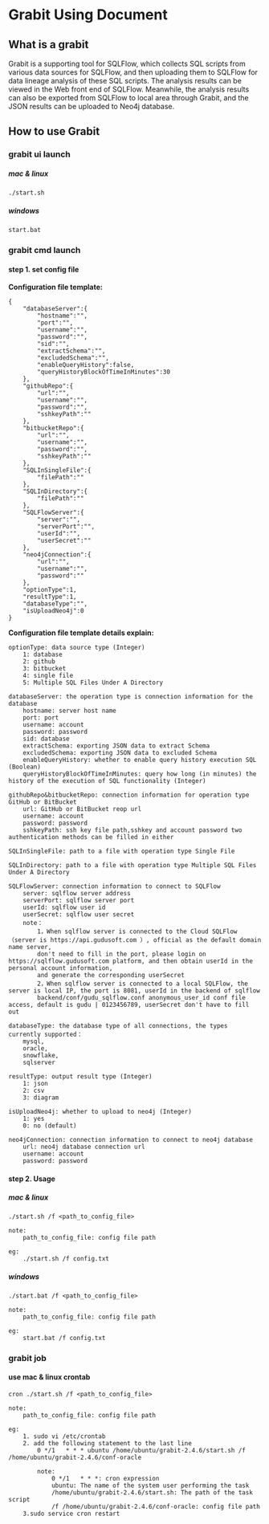 # Grabit Using Document

## What is a grabit
Grabit is a supporting tool for SQLFlow, which collects SQL scripts from various data sources for SQLFlow, and then uploading them to SQLFlow for data lineage analysis of these SQL scripts. The analysis results can be viewed in the Web front end of SQLFlow. Meanwhile, the analysis results can also be exported from SQLFlow to local area through Grabit, and the JSON results can be uploaded to Neo4j database.

## How to use Grabit
### grabit ui launch
##### mac & linux
`
./start.sh
`
##### windows
`
start.bat
`
### grabit cmd launch
#### step 1. set config file

**Configuration file template:** 
````
{
    "databaseServer":{
        "hostname":"",
        "port":"",
        "username":"",
        "password":"",
        "sid":"",
        "extractSchema":"",
        "excludedSchema":"",
        "enableQueryHistory":false,
        "queryHistoryBlockOfTimeInMinutes":30
    },
    "githubRepo":{
        "url":"",
        "username":"",
        "password":"",
        "sshkeyPath":""
    },
    "bitbucketRepo":{
        "url":"",
        "username":"",
        "password":"",
        "sshkeyPath":""
    },
    "SQLInSingleFile":{
        "filePath":""
    },
    "SQLInDirectory":{
        "filePath":""
    },
    "SQLFlowServer":{
        "server":"",
        "serverPort":"",
        "userId":"",
        "userSecret":""
    },
    "neo4jConnection":{
        "url":"",
        "username":"",
        "password":""
    },
    "optionType":1,
    "resultType":1,
    "databaseType":"",
    "isUploadNeo4j":0
}
````

**Configuration file template details explain:** 
````
optionType: data source type (Integer)
    1: database 
    2: github 
    3: bitbucket 
    4: single file 
    5: Multiple SQL Files Under A Directory

databaseServer: the operation type is connection information for the database
    hostname: server host name
    port: port
    username: account
    password: password
    sid: database
    extractSchema: exporting JSON data to extract Schema
    excludedSchema: exporting JSON data to excluded Schema
    enableQueryHistory: whether to enable query history execution SQL (Boolean)
    queryHistoryBlockOfTimeInMinutes: query how long (in minutes) the history of the execution of SQL functionality (Integer)

githubRepo&bitbucketRepo: connection information for operation type GitHub or BitBucket
    url: GitHub or BitBucket reop url
    username: account
    password: password
    sshkeyPath: ssh key file path,sshkey and account password two authentication methods can be filled in either

SQLInSingleFile: path to a file with operation type Single File

SQLInDirectory: path to a file with operation type Multiple SQL Files Under A Directory

SQLFlowServer: connection information to connect to SQLFlow
    server: sqlflow server address
    serverPort: sqlflow server port
    userId: sqlflow user id
    userSecret: sqlflow user secret
    note：
        1，When sqlflow server is connected to the Cloud SQLFlow（server is https://api.gudusoft.com ）, official as the default domain name server, 
        don't need to fill in the port, please login on https://sqlflow.gudusoft.com platform, and then obtain userId in the personal account information, 
        and generate the corresponding userSecret
        2，When sqlflow server is connected to a local SQLFlow, the server is local IP, the port is 8081, userId in the backend of sqlflow 
        backend/conf/gudu_sqlflow.conf anonymous_user_id conf file access, default is gudu | 0123456789, userSecret don't have to fill out        

databaseType: the database type of all connections, the types currently supported：
    mysql,
    oracle,
    snowflake,
    sqlserver

resultType: output result type (Integer)
    1: json
    2: csv
    3: diagram

isUploadNeo4j: whether to upload to neo4j (Integer)
    1: yes
    0: no (default)

neo4jConnection: connection information to connect to neo4j database
    url: neo4j database connection url
    username: account
    password: password
````

#### step 2. Usage
##### mac & linux
````
./start.sh /f <path_to_config_file>  

note: 
    path_to_config_file: config file path  

eg: 
    ./start.sh /f config.txt
````
##### windows
````
./start.bat /f <path_to_config_file>  

note: 
    path_to_config_file: config file path  

eg: 
    start.bat /f config.txt
````
### grabit job 
#### use mac & linux crontab
````
cron ./start.sh /f <path_to_config_file>

note: 
    path_to_config_file: config file path 

eg: 
    1. sudo vi /etc/crontab 
    2. add the following statement to the last line
        0 */1   * * * ubuntu /home/ubuntu/grabit-2.4.6/start.sh /f /home/ubuntu/grabit-2.4.6/conf-oracle 
        
        note: 
            0 */1   * * *: cron expression
            ubuntu: The name of the system user performing the task
            /home/ubuntu/grabit-2.4.6/start.sh: The path of the task script
            /f /home/ubuntu/grabit-2.4.6/conf-oracle: config file path
    3.sudo service cron restart    
````
